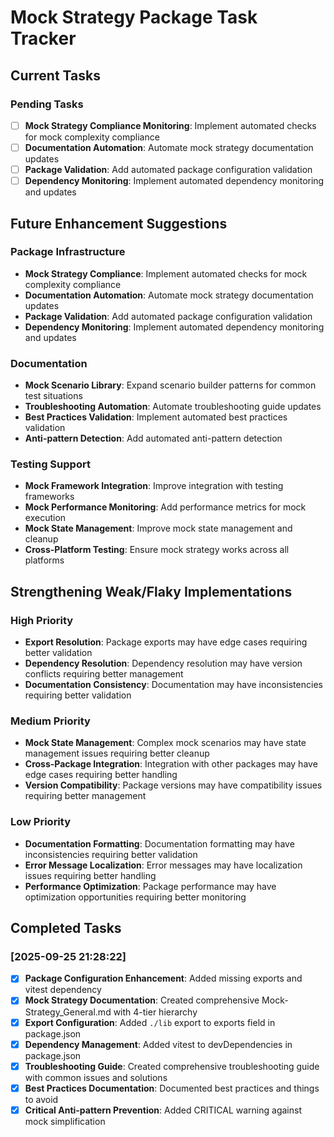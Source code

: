 # Mock Strategy Package Task Tracker

## **Current Tasks**

### **Pending Tasks**

- [ ] **Mock Strategy Compliance Monitoring**: Implement automated checks for mock complexity compliance
- [ ] **Documentation Automation**: Automate mock strategy documentation updates
- [ ] **Package Validation**: Add automated package configuration validation
- [ ] **Dependency Monitoring**: Implement automated dependency monitoring and updates

## **Future Enhancement Suggestions**

### **Package Infrastructure**

- **Mock Strategy Compliance**: Implement automated checks for mock complexity compliance
- **Documentation Automation**: Automate mock strategy documentation updates
- **Package Validation**: Add automated package configuration validation
- **Dependency Monitoring**: Implement automated dependency monitoring and updates

### **Documentation**

- **Mock Scenario Library**: Expand scenario builder patterns for common test situations
- **Troubleshooting Automation**: Automate troubleshooting guide updates
- **Best Practices Validation**: Implement automated best practices validation
- **Anti-pattern Detection**: Add automated anti-pattern detection

### **Testing Support**

- **Mock Framework Integration**: Improve integration with testing frameworks
- **Mock Performance Monitoring**: Add performance metrics for mock execution
- **Mock State Management**: Improve mock state management and cleanup
- **Cross-Platform Testing**: Ensure mock strategy works across all platforms

## **Strengthening Weak/Flaky Implementations**

### **High Priority**

- **Export Resolution**: Package exports may have edge cases requiring better validation
- **Dependency Resolution**: Dependency resolution may have version conflicts requiring better management
- **Documentation Consistency**: Documentation may have inconsistencies requiring better validation

### **Medium Priority**

- **Mock State Management**: Complex mock scenarios may have state management issues requiring better cleanup
- **Cross-Package Integration**: Integration with other packages may have edge cases requiring better handling
- **Version Compatibility**: Package versions may have compatibility issues requiring better management

### **Low Priority**

- **Documentation Formatting**: Documentation formatting may have inconsistencies requiring better validation
- **Error Message Localization**: Error messages may have localization issues requiring better handling
- **Performance Optimization**: Package performance may have optimization opportunities requiring better monitoring

## **Completed Tasks**

### **[2025-09-25 21:28:22]**

- [x] **Package Configuration Enhancement**: Added missing exports and vitest dependency
- [x] **Mock Strategy Documentation**: Created comprehensive Mock-Strategy_General.md with 4-tier hierarchy
- [x] **Export Configuration**: Added `./lib` export to exports field in package.json
- [x] **Dependency Management**: Added vitest to devDependencies in package.json
- [x] **Troubleshooting Guide**: Created comprehensive troubleshooting guide with common issues and solutions
- [x] **Best Practices Documentation**: Documented best practices and things to avoid
- [x] **Critical Anti-pattern Prevention**: Added CRITICAL warning against mock simplification
